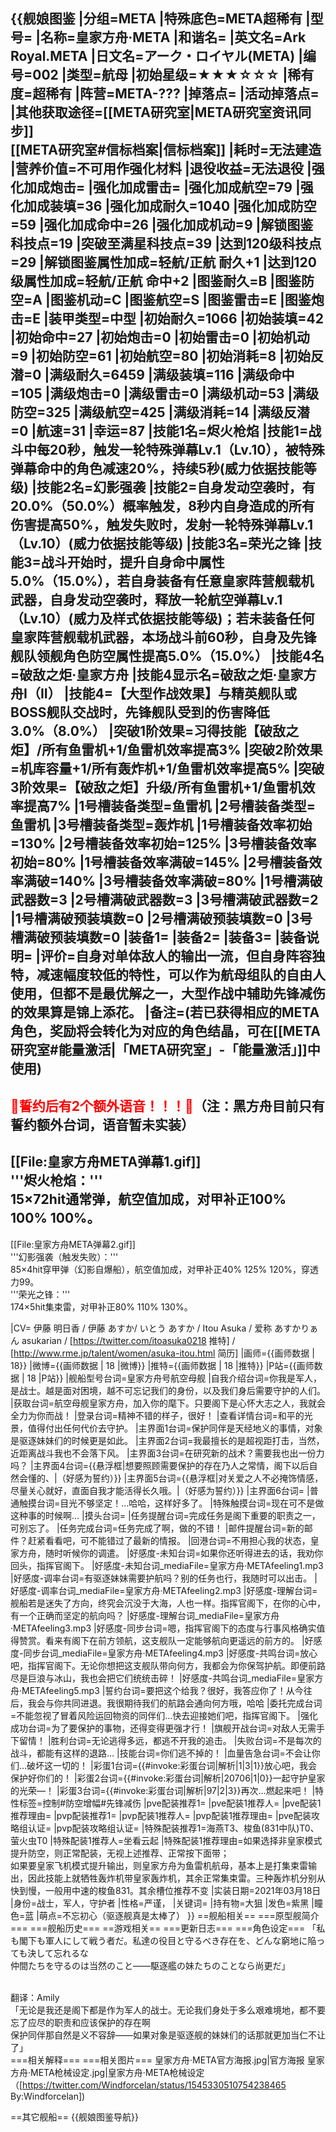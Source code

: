 {{舰娘图鉴
|分组=META
|特殊底色=META超稀有
|型号=
|名称=皇家方舟·META
|和谐名=
|英文名=Ark Royal.META
|日文名=アーク・ロイヤル(META)
|编号=002
|类型=航母
|初始星级=★★★☆☆☆
|稀有度=超稀有
|阵营=META-???
|掉落点=
|活动掉落点=
|其他获取途径=[[META研究室|META研究室资讯同步]]<br>[[META研究室#信标档案|信标档案]]
|耗时=无法建造
|营养价值=不可用作强化材料
|退役收益=无法退役
|强化加成炮击=
|强化加成雷击=
|强化加成航空=79
|强化加成装填=36
|强化加成耐久=1040
|强化加成防空=59
|强化加成命中=26
|强化加成机动=9
|解锁图鉴科技点=19
|突破至满星科技点=39
|达到120级科技点=29
|解锁图鉴属性加成=轻航/正航 耐久+1
|达到120级属性加成=轻航/正航 命中+2
|图鉴耐久=B
|图鉴防空=A
|图鉴机动=C
|图鉴航空=S
|图鉴雷击=E
|图鉴炮击=E
|装甲类型=中型
|初始耐久=1066
|初始装填=42
|初始命中=27
|初始炮击=0
|初始雷击=0
|初始机动=9
|初始防空=61
|初始航空=80
|初始消耗=8
|初始反潜=0
|满级耐久=6459
|满级装填=116
|满级命中=105
|满级炮击=0
|满级雷击=0
|满级机动=53
|满级防空=325
|满级航空=425
|满级消耗=14
|满级反潜=0
|航速=31
|幸运=87
|技能1名=烬火枪焰
|技能1=战斗中每20秒，触发一轮特殊弹幕Lv.1（Lv.10），被特殊弹幕命中的角色减速20%，持续5秒(威力依据技能等级)
|技能2名=幻影强袭
|技能2=自身发动空袭时，有20.0%（50.0%）概率触发，8秒内自身造成的所有伤害提高50%，触发失败时，发射一轮特殊弹幕Lv.1（Lv.10）(威力依据技能等级)
|技能3名=荣光之锋
|技能3=战斗开始时，提升自身命中属性5.0%（15.0%），若自身装备有任意皇家阵营舰载机武器，自身发动空袭时，释放一轮航空弹幕Lv.1（Lv.10）(威力及样式依据技能等级)；若未装备任何皇家阵营舰载机武器，本场战斗前60秒，自身及先锋舰队领舰角色防空属性提高5.0%（15.0%）
|技能4名=破敌之炬·皇家方舟
|技能4显示名=破敌之炬·皇家方舟I（II）
|技能4=【大型作战效果】与精英舰队或BOSS舰队交战时，先锋舰队受到的伤害降低3.0%（8.0%）
|突破1阶效果=习得技能【破敌之炬】/所有鱼雷机+1/鱼雷机效率提高3%
|突破2阶效果=机库容量+1/所有轰炸机+1/鱼雷机效率提高5%
|突破3阶效果=【破敌之炬】升级/所有鱼雷机+1/鱼雷机效率提高7%
|1号槽装备类型=鱼雷机
|2号槽装备类型=鱼雷机
|3号槽装备类型=轰炸机
|1号槽装备效率初始=130%
|2号槽装备效率初始=125%
|3号槽装备效率初始=80%
|1号槽装备效率满破=145%
|2号槽装备效率满破=140%
|3号槽装备效率满破=80%
|1号槽满破武器数=3
|2号槽满破武器数=3
|3号槽满破武器数=2
|1号槽满破预装填数=0
|2号槽满破预装填数=0
|3号槽满破预装填数=0
|装备1=
|装备2=
|装备3=
|装备说明=
|评价=自身对单体敌人的输出一流，但自身阵容独特，减速幅度较低的特性，可以作为航母组队的自由人使用，但都不是最优解之一，大型作战中辅助先锋减伤的效果算是锦上添花。
|备注=(若已获得相应的META角色，奖励将会转化为对应的角色结晶，可在[[META研究室#能量激活|「META研究室」-「能量激活」]]中使用)
----
<span style="color:red;">💓誓约后有2个额外语音！！！💓</span>（注：黑方舟目前只有誓约额外台词，语音暂未实装）
----
[[File:皇家方舟META弹幕1.gif]]<br>
'''烬火枪焰：'''<br>
15×72hit通常弹，航空值加成，对甲补正100% 100% 100%。
----
[[File:皇家方舟META弹幕2.gif]]<br>
'''幻影强袭（触发失败）：'''<br>
85×4hit穿甲弹（幻影自爆船），航空值加成，对甲补正40% 125% 120%，穿透力99。<br>
'''荣光之锋：'''<br>
174×5hit集束雷，对甲补正80% 110% 130%。
<!-- ----
'''具体BOSS攻略可参考[[余烬boss攻略要点|META舰船攻略要点]]''' -->
|CV= 伊藤 明日香 / 伊藤 あすか/ いとう あすか / Itou Asuka / 爱称 あすかりぁん  asukarian / [https://twitter.com/itoasuka0218 推特] / [http://www.rme.jp/talent/women/asuka-itou.html 简历]
|画师={{画师数据 | 18}}
|微博={{画师数据 | 18 |微博}}
|推特={{画师数据 | 18 |推特}}
|P站={{画师数据 | 18 |P站}}
|舰船型号台词=皇家方舟号航空母舰 
|自我介绍台词=你我是军人，是战士。越是面对困境，越不可忘记我们的身份，以及我们身后需要守护的人们。
|获取台词=航空母舰皇家方舟，加入你的麾下。只要阁下是心怀大志之人，我就会全力为你而战！
|登录台词=精神不错的样子，很好！
|查看详情台词=和平的光景，值得付出任何代价去守护。
|主界面1台词=保护同伴是天经地义的事情，对象是驱逐妹妹们的时候更是如此。
|主界面2台词=我最擅长的是超视距打击，当然，近距离战斗我也不会落下风。
|主界面3台词=在研究新的战术？需要我也出一份力吗？
|主界面4台词={{悬浮框|想要照顾需要保护的存在乃人之常情，阁下以后自然会懂的、|（好感为誓约）}}
|主界面5台词={{悬浮框|对关爱之人不必掩饰情感，尽量关心就好，直面自我才能活得长久哦。|（好感为誓约）}}
|主界面6台词= 
|普通触摸台词=目光不够坚定！…哈哈，这样好多了。
|特殊触摸台词=现在可不是做这种事的时候啊…
|摸头台词=
|任务提醒台词=完成任务是阁下重要的职责之一，可别忘了。
|任务完成台词=任务完成了啊，做的不错！
|邮件提醒台词=新的邮件？赶紧看看吧，可不能错过了最新的情报。
|回港台词=不用担心我的状态，皇家方舟，随时听候你的调遣。
|好感度-未知台词=如果你还听得进去的话，我劝你回头，指挥官阁下。
|好感度-未知台词_mediaFile=皇家方舟·METAfeeling1.mp3
|好感度-调率台词=有驱逐妹妹需要护航吗？别的任务也行，我随时可以出击。
|好感度-调率台词_mediaFile=皇家方舟·METAfeeling2.mp3
|好感度-理解台词=舰船若是迷失了方向，终究会沉没于大海，人也一样。指挥官阁下，在你的心中，有一个正确而坚定的航向吗？
|好感度-理解台词_mediaFile=皇家方舟·METAfeeling3.mp3
|好感度-同步台词=嗯，指挥官阁下的态度与行事风格确实值得赞赏。看来有阁下在前方领航，这支舰队一定能够航向更遥远的前方的。
|好感度-同步台词_mediaFile=皇家方舟·METAfeeling4.mp3
|好感度-共鸣台词=放心吧，指挥官阁下。无论你想把这支舰队带向何方，我都会为你保驾护航。即便前路尽是巨浪与冰山，我也会把它们统统击碎！
|好感度-共鸣台词_mediaFile=皇家方舟·METAfeeling5.mp3
|誓约台词=要把这个给我？很好，我答应你了！从今往后，我会与你共同进退。我很期待我们的航路会通向何方哦，哈哈
|委托完成台词=不能忽视了冒着风险运回物资的同伴们…快去迎接她们吧，指挥官阁下。
|强化成功台词=为了要保护的事物，还得变得更强才行！
|旗舰开战台词=对敌人无需手下留情！
|胜利台词=无论逃得多远，都逃不开我的追击。
|失败台词=不是每次的战斗，都能有这样的退路…
|技能台词=你们逃不掉的！
|血量告急台词=不会让你们…破坏这一切的！
|彩蛋1台词={{#invoke:彩蛋台词|解析|1|3|1}}放心吧，我会保护好你们的！
|彩蛋2台词={{#invoke:彩蛋台词|解析|20706|1|0}}一起守护皇家的光荣—！
|彩蛋3台词={{#invoke:彩蛋台词|解析|97|2|3}}再次…燃起来吧！
|特性标签=控制#防空增幅#先锋减伤
|pve配装推荐1=
|pve配装1推荐人=
|pve配装1推荐理由=
|pvp配装推荐1=
|pvp配装1推荐人=
|pvp配装1推荐理由=
|pve配装攻略组认证=
|pvp配装攻略组认证=
|特殊配装推荐1=海燕T3、梭鱼(831中队)T0、萤火虫T0
|特殊配装1推荐人=坐看云起
|特殊配装1推荐理由=如果选择非皇家模式提升防空，则正常配装，无视上述推荐、正常按下面带；<br>
如果要皇家飞机模式提升输出，则皇家方舟为鱼雷机航母，基本上是打集束雷输出，因此技能上就牺牲轰炸机带皇家轰炸机，其余正常集束雷。三种轰炸机分别从快到慢，一般用中速的梭鱼831。其余槽位推荐不变
|实装日期=2021年03月18日
|身份=战士，军人，守护者
|性格=严谨，
|关键词=
|持有物=大狙
|发色=紫黑
|瞳色=蓝
|萌点=不忘初心（驱逐舰真是太棒了）
}}
==舰船相关==
===原型舰简介===
===舰船历史===
==游戏相关==
===更新日志===
===角色设定===
「私も閣下も軍人にして戦う者だ。私達の役目と守るべき存在を、どんな窮地に陥っても決して忘れるな<br>
仲間たちを守るのは当然のこと――駆逐艦の妹たちのことなら尚更だ」<br><br>

翻译：Amily<br>
「无论是我还是阁下都是作为军人的战士。无论我们身处于多么艰难境地，都不要忘了应尽的职责和应该保护的存在啊<br>
保护同伴那自然是义不容辞――如果对象是驱逐舰的妹妹们的话那就更加当仁不让了」<br>
===相关解释===
===相关图片===
<gallery mode="packed" heights="250px">
皇家方舟·META官方海报.jpg|官方海报
皇家方舟·META枪械设定.jpg|皇家方舟·META枪械设定（[https://twitter.com/Windforcelan/status/1545330510754238465 By:Windforcelan])
</gallery>

==其它舰船==
{{舰娘图鉴导航}}